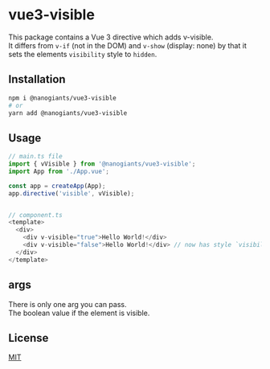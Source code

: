 
# vue3-visible
This package contains a Vue 3 directive which adds v-visible.  
It differs from `v-if` (not in the DOM) and `v-show` (display: none) by that it sets the elements `visibility` style to `hidden`.

## Installation

```bash
npm i @nanogiants/vue3-visible
# or
yarn add @nanogiants/vue3-visible
```

## Usage

```ts
// main.ts file
import { vVisible } from '@nanogiants/vue3-visible';
import App from './App.vue';

const app = createApp(App);
app.directive('visible', vVisible);


// component.ts
<template>
  <div>
    <div v-visible="true">Hello World!</div>
    <div v-visible="false">Hello World!</div> // now has style `visibility: hidden`
  </div>
</template>
```

## args

There is only one arg you can pass.  
The boolean value if the element is visible. 



## License

[MIT](https://github.com/nanogiants/vue3-packages/blob/main/LICENSE.md)
